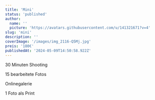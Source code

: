 ```yaml
---
title: 'Mini'
status: 'published'
author:
  name: ''
  picture: 'https://avatars.githubusercontent.com/u/141321671?v=4'
slug: 'mini'
description: ''
coverImage: '/images/img_2116-Q5Mj.jpg'
preis: '180€'
publishedAt: '2024-05-09T14:50:58.922Z'
---
```


30 Minuten Shooting

15 bearbeitete Fotos

Onlinegalerie

1 Foto als Print